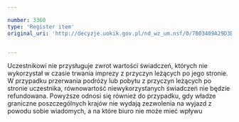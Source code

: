 ```yaml
---

number: 3360
type: 'Register item'
original_uri: 'http://decyzje.uokik.gov.pl/nd_wz_um.nsf/0/7B03409A29D3BD0AC1257A33003201B8?OpenDocument'


---
```


Uczestnikowi nie przysługuje zwrot wartości świadczeń, których nie wykorzystał w czasie trwania imprezy z przyczyn leżących po jego stronie. W przypadku przerwania podróży lub pobytu z przyczyn leżących po stronie uczestnika, równowartość niewykorzystanych świadczeń nie będzie refundowana. Powyższe odnosi się również do przypadku, gdy władze graniczne poszczególnych krajów nie wydają zezwolenia na wyjazd z powodu sobie wiadomych, a na które biuro nie może mieć wpływu
